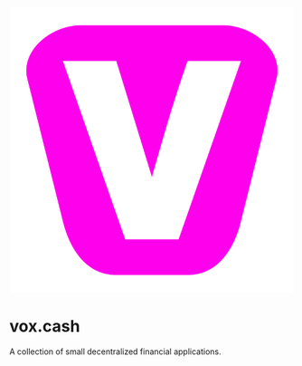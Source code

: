 <img src="./static/vox.svg">

# vox.cash

A collection of small decentralized financial applications.
